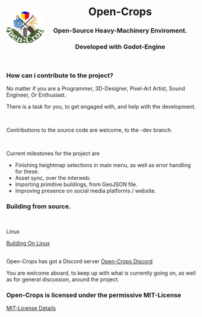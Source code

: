 <header>
    <img align="left" width="100" height="100" src="./Docs/Wiki/Logo/Open-Crops-Flag_Transparent_256.png">
    <h1>Open-Crops</h1>
    <h3>Open-Source Heavy-Machinery Enviroment.</h3>
    <h3>Developed with Godot-Engine</h3>
   </header>
   
   <contributions>
    <h3>How can i contribute to the project?</h3>
    <p>No matter if you are a Programmer, 3D-Designer, Pixel-Art Artist, Sound Engineer, Or Enthusiast.</p>
    <p>There is a task for you, to get engaged with, and help with the development.</p>
    <br><p>Contributions to the source code are welcome, to the -dev branch.</p>
    <br> <p>Current milestones for the project are</p>
     <ul>
      <li>Finishing heightmap selections in main menu, as well as error handling for these. </li>
      <li>Asset sync, over the interweb.</li>
      <li>Importing primitive buildings, from GeoJSON file.</li>
      <li>Improving presence on social media platforms / website.</li>
     </ul> 
    </contributions>
   
   <building>
    <h3>Building from source.</h3>
    <br><p>Linux</p>
    <a href="https://github.com/EramarkMedia/Open-Crops/blob/master/Docs/Workflow/Compiling_From_Source/Linux/Building_From_Source_Linux.pdf">Building On Linux</a>
   </building>
    
   
   <contact>
    <br><br><p>Open-Crops has got a Discord server <a href="https://discord.gg/VCgGnSdBQ7">Open-Crops Discord</a></p>
    <p>You are welcome aboard, to keep up with what is currently going on, as well as for general discussion, around the project.</p>
   </contact>
   
   <license>
    <h3>Open-Crops is licensed under the permissive MIT-License</h3>
    <a href="https://opensource.org/licenses/MIT">MIT-License Details</a>
   </license>
